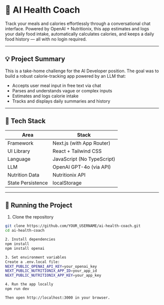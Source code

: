 # 🥗 AI Health Coach

Track your meals and calories effortlessly through a conversational chat interface. Powered by OpenAI + Nutritionix, this app estimates and logs your daily food intake, automatically calculates calories, and keeps a daily food history — all with no login required.

---

## 💡 Project Summary

This is a take-home challenge for the AI Developer position. The goal was to build a robust calorie-tracking app powered by an LLM that:

- Accepts user meal input in free text via chat
- Parses and understands vague or complex inputs
- Estimates and logs calorie intake
- Tracks and displays daily summaries and history

---

## 🧠 Tech Stack

| Area             | Stack                       |
|------------------|-----------------------------|
| Framework        | Next.js (with App Router)   |
| UI Library       | React + Tailwind CSS         |
| Language         | JavaScript (No TypeScript)  |
| LLM              | OpenAI GPT-4o (via API)     |
| Nutrition Data   | Nutritionix API             |
| State Persistence| localStorage                |

---

## 🚀 Running the Project

1. Clone the repository

```bash
git clone https://github.com/YOUR_USERNAME/ai-health-coach.git
cd ai-health-coach

2. Install dependencies
npm install
npm install openai

3. Set environment variables
Create a .env.local file:
NEXT_PUBLIC_OPENAI_API_KEY=your_openai_key
NEXT_PUBLIC_NUTRITIONIX_APP_ID=your_app_id
NEXT_PUBLIC_NUTRITIONIX_APP_KEY=your_app_key

4. Run the app locally
npm run dev

Then open http://localhost:3000 in your browser.
